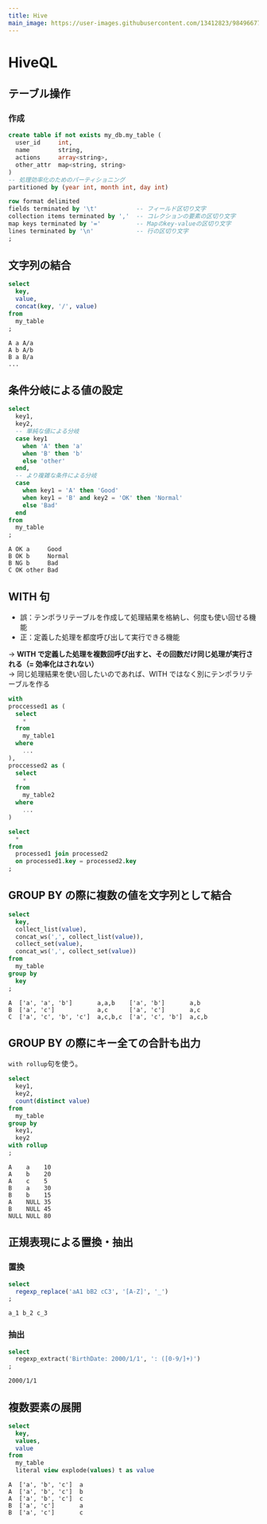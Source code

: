 ```yaml
---
title: Hive
main_image: https://user-images.githubusercontent.com/13412823/98496677-88707c00-2285-11eb-86bb-257fb07053e6.jpg
---
```


# HiveQL

## テーブル操作

### 作成

```sql
create table if not exists my_db.my_table (
  user_id     int,
  name        string,
  actions     array<string>,
  other_attr  map<string, string>
)
-- 処理効率化のためのパーティショニング
partitioned by (year int, month int, day int)

row format delimited
fields terminated by '\t'           -- フィールド区切り文字
collection items terminated by ','  -- コレクションの要素の区切り文字
map keys terminated by '='          -- Mapのkey-valueの区切り文字
lines terminated by '\n'            -- 行の区切り文字
;
```


## 文字列の結合

```sql
select
  key,
  value,
  concat(key, '/', value)
from
  my_table
;
```

```
A a A/a
A b A/b
B a B/a
...
```

## 条件分岐による値の設定

```sql
select
  key1,
  key2,
  -- 単純な値による分岐
  case key1
    when 'A' then 'a'
    when 'B' then 'b'
    else 'other'
  end,
  -- より複雑な条件による分岐
  case
    when key1 = 'A' then 'Good'
    when key1 = 'B' and key2 = 'OK' then 'Normal'
    else 'Bad'
  end
from
  my_table
;
```

```
A OK a     Good
B OK b     Normal
B NG b     Bad
C OK other Bad
```

## WITH 句

- 誤：テンポラリテーブルを作成して処理結果を格納し、何度も使い回せる機能
- 正：定義した処理を都度呼び出して実行できる機能

→ **WITH で定義した処理を複数回呼び出すと、その回数だけ同じ処理が実行される（= 効率化はされない）**  
→ 同じ処理結果を使い回したいのであれば、WITH ではなく別にテンポラリテーブルを作る

```sql
with
proccessed1 as (
  select
    *
  from
    my_table1
  where
    ...
),
proccessed2 as (
  select
    *
  from
    my_table2
  where
    ...
)

select
  *
from
  processed1 join processed2
  on processed1.key = processed2.key
;
```

## GROUP BY の際に複数の値を文字列として結合

```sql
select
  key,
  collect_list(value),
  concat_ws(',', collect_list(value)),
  collect_set(value),
  concat_ws(',', collect_set(value))
from
  my_table
group by
  key
;
```

```
A  ['a', 'a', 'b']       a,a,b    ['a', 'b']       a,b
B  ['a', 'c']            a,c      ['a', 'c']       a,c
C  ['a', 'c', 'b', 'c']  a,c,b,c  ['a', 'c', 'b']  a,c,b
```

## GROUP BY の際にキー全ての合計も出力

`with rollup`句を使う。

```sql
select
  key1,
  key2,
  count(distinct value)
from
  my_table
group by
  key1,
  key2
with rollup
;
```

```
A    a    10
A    b    20
A    c    5
B    a    30
B    b    15
A    NULL 35
B    NULL 45
NULL NULL 80
```

## 正規表現による置換・抽出

### 置換

```sql
select
  regexp_replace('aA1 bB2 cC3', '[A-Z]', '_')
;
```

```
a_1 b_2 c_3
```

### 抽出

```sql
select
  regexp_extract('BirthDate: 2000/1/1', ': ([0-9/]+)')
;
```

```
2000/1/1
```


## 複数要素の展開

```sql
select
  key,
  values,
  value
from
  my_table
  literal view explode(values) t as value
```

```
A  ['a', 'b', 'c']  a
A  ['a', 'b', 'c']  b
A  ['a', 'b', 'c']  c
B  ['a', 'c']       a
B  ['a', 'c']       c
```
